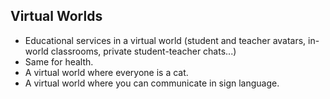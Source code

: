 ## Virtual Worlds

- Educational services in a virtual world (student and teacher avatars, in-world classrooms, private student-teacher chats...)
- Same for health.
- A virtual world where everyone is a cat.
- A virtual world where you can communicate in sign language.

